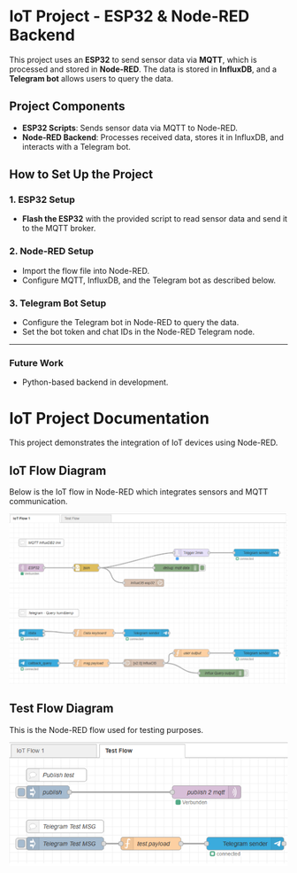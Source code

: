 # IoT Project - ESP32 & Node-RED Backend

This project uses an **ESP32** to send sensor data via **MQTT**, which is processed and stored in **Node-RED**. The data is stored in **InfluxDB**, and a **Telegram bot** allows users to query the data.

## Project Components

- **ESP32 Scripts**: Sends sensor data via MQTT to Node-RED.
- **Node-RED Backend**: Processes received data, stores it in InfluxDB, and interacts with a Telegram bot.

## How to Set Up the Project

### 1. ESP32 Setup
- **Flash the ESP32** with the provided script to read sensor data and send it to the MQTT broker.

### 2. Node-RED Setup
- Import the flow file into Node-RED.
- Configure MQTT, InfluxDB, and the Telegram bot as described below.

### 3. Telegram Bot Setup
- Configure the Telegram bot in Node-RED to query the data.
- Set the bot token and chat IDs in the Node-RED Telegram node.

---

### Future Work
- Python-based backend in development.

# IoT Project Documentation

This project demonstrates the integration of IoT devices using Node-RED.

## IoT Flow Diagram

Below is the IoT flow in Node-RED which integrates sensors and MQTT communication.

![Node-RED IoT Flow](images/NodeRed_flow.png)

## Test Flow Diagram

This is the Node-RED flow used for testing purposes.

![Node-RED Test Flow](images/NodeRed_test_flow.png)
